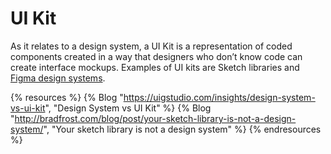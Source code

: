 # UI Kit

As it relates to a design system, a UI Kit is a representation of coded components created in a way that designers who don’t know code can create interface mockups. Examples of UI kits are Sketch libraries and [Figma design systems](https://www.figma.com/blog/how-to-build-your-design-system-in-figma/).


{% resources %}
  {% Blog "https://uigstudio.com/insights/design-system-vs-ui-kit", "Design System vs UI Kit" %}
  {% Blog "http://bradfrost.com/blog/post/your-sketch-library-is-not-a-design-system/", "Your sketch library is not a design system" %}
{% endresources %}
